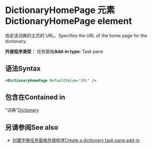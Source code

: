 # <a name="dictionaryhomepage-element"></a><span data-ttu-id="31167-101">DictionaryHomePage 元素</span><span class="sxs-lookup"><span data-stu-id="31167-101">DictionaryHomePage element</span></span>

<span data-ttu-id="31167-102">指定该词典的主页的 URL。</span><span class="sxs-lookup"><span data-stu-id="31167-102">Specifies the URL of the home page for the dictionary.</span></span>

<span data-ttu-id="31167-103">**外接程序类型：** 任务窗格</span><span class="sxs-lookup"><span data-stu-id="31167-103">**Add-in type:** Task pane</span></span>

## <a name="syntax"></a><span data-ttu-id="31167-104">语法</span><span class="sxs-lookup"><span data-stu-id="31167-104">Syntax</span></span>

```XML
<DictionaryHomePage DefaultValue="URL" />
```

## <a name="contained-in"></a><span data-ttu-id="31167-105">包含在</span><span class="sxs-lookup"><span data-stu-id="31167-105">Contained in</span></span>

<span data-ttu-id="31167-106">"词典"</span><span class="sxs-lookup"><span data-stu-id="31167-106">[Dictionary](dictionary.md)</span></span>

## <a name="see-also"></a><span data-ttu-id="31167-107">另请参阅</span><span class="sxs-lookup"><span data-stu-id="31167-107">See also</span></span>

- [<span data-ttu-id="31167-108">创建字典任务窗格外接程序</span><span class="sxs-lookup"><span data-stu-id="31167-108">Create a dictionary task pane add-in</span></span>](https://docs.microsoft.com/office/dev/add-ins/word/dictionary-task-pane-add-ins)
    
